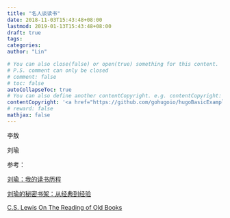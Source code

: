 ```yaml
---
title: "名人谈读书"
date: 2018-11-03T15:43:48+08:00
lastmod: 2019-01-13T15:43:48+08:00
draft: true
tags: 
categories: 
author: "Lin"

# You can also close(false) or open(true) something for this content.
# P.S. comment can only be closed
# comment: false
# toc: false
autoCollapseToc: true
# You can also define another contentCopyright. e.g. contentCopyright: "This is another copyright."
contentCopyright: '<a href="https://github.com/gohugoio/hugoBasicExample" rel="noopener" target="_blank">See origin</a>'
# reward: false
mathjax: false
---
```


李敖

刘瑜



参考：

[刘瑜：我的读书历程](https://www.huxiu.com/article/162562.html)

[刘瑜的秘密书架：从经典到经验](http://www.infzm.com/content/46119)

[C.S. Lewis On The Reading of Old Books](https://reasonabletheology.org/cs-lewis-on-reading-old-books/)


